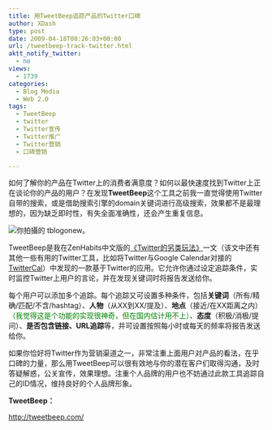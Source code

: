 ```yaml
---
title: 用TweetBeep追踪产品的Twitter口碑
author: XDash
type: post
date: 2009-04-18T08:26:03+00:00
url: /tweetbeep-track-twitter.html
aktt_notify_twitter:
  - no
views:
  - 1739
categories:
  - Blog Media
  - Web 2.0
tags:
  - TweetBeep
  - twitter
  - Twitter宣传
  - Twitter推广
  - Twitter营销
  - 口碑营销

---
```

如何了解你的产品在Twitter上的消费者满意度？如何以最快速度找到Twitter上正在谈论你的产品的用户？在发现**TweetBeep**这个工具之前我一直觉得使用Twitter自带的搜索，或是借助搜索引擎的domain关键词进行高级搜索，效果都不是最理想的，因为缺乏即时性，有失全面准确性，还会产生重复信息。

<img decoding="async" src="http://farm4.static.flickr.com/3625/3455727686_4a9c692f8b.jpg?v=0" alt="你拍攝的 tblogonew。" /> 

TweetBeep是我在ZenHabits中文版的<a href="http://item.feedsky.com/~feedsky/zh-cn_PersonalDevelopment/~7345181/198748455/4061393/1/item.html" target="_blank">《Twitter的另类玩法》</a>一文（该文中还有其他一些有用的Twitter工具，比如将Twitter与Google Calendar对接的<a href="http://twittercal.com/" target="_blank">TwitterCal</a>）中发现的一款基于Twitter的应用。它允许你通过设定追踪条件，实时监控Twitter上用户的言论，并在发现关键词时将报告发送给你。

每个用户可以添加多个追踪。每个追踪又可设置多种条件，包括**关键词**（所有/精确/匹配/不含/hashtag）、**人物**（从XX到XX/提及）、**地点**（接近/在XX距离之内）<span style="color: #008000;">（我觉得这是个功能的实现很神奇，但在国内估计用不上）</span>、**态度**（积极/消极/提问）、**是否包含链接、URL追踪**等，并可设置按照每小时或每天的频率将报告发送给你。

如果你恰好将Twitter作为营销渠道之一，非常注重上面用户对产品的看法，在乎口碑的力量，那么用TweetBeep可以很有效地与你的潜在客户们取得沟通，及时答疑解惑，公关宣传，效果理想。注重个人品牌的用户也不妨通过此款工具追踪自己的ID情况，维持良好的个人品牌形象。

**TweetBeep：**

<a href="http://tweetbeep.com/" target="_blank">http://tweetbeep.com/</a>